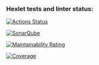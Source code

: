 ### Hexlet tests and linter status:
[![Actions Status](https://github.com/YaroslavBorshevsky812/java-project-99/actions/workflows/hexlet-check.yml/badge.svg)](https://github.com/YaroslavBorshevsky812/java-project-99/actions)

[![SonarQube](https://github.com/YaroslavBorshevsky812/java-project-99/actions/workflows/sonar.yml/badge.svg)](https://github.com/YaroslavBorshevsky812/java-project-99/actions/workflows/sonar.yml)

[![Maintainability Rating](https://sonarcloud.io/api/project_badges/measure?project=YaroslavBorshevsky812_java-project-99&metric=sqale_rating)](https://sonarcloud.io/summary/new_code?id=YaroslavBorshevsky812_java-project-99)

[![Coverage](https://sonarcloud.io/api/project_badges/measure?project=YaroslavBorshevsky812_java-project-99&metric=coverage)](https://sonarcloud.io/summary/new_code?id=YaroslavBorshevsky812_java-project-99)
